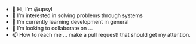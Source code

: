 - 👋 Hi, I’m @upsyl
- 👀 I’m interested in solving problems through systems
- 🌱 I’m currently learning development in general
- 💞️ I’m looking to collaborate on ... 
- 📫 How to reach me ... make a pull request! that should get my attention. 

<!---
upsyl/upsyl is a ✨ special ✨ repository because its `README.md` (this file) appears on your GitHub profile.
You can click the Preview link to take a look at your changes.
--->
